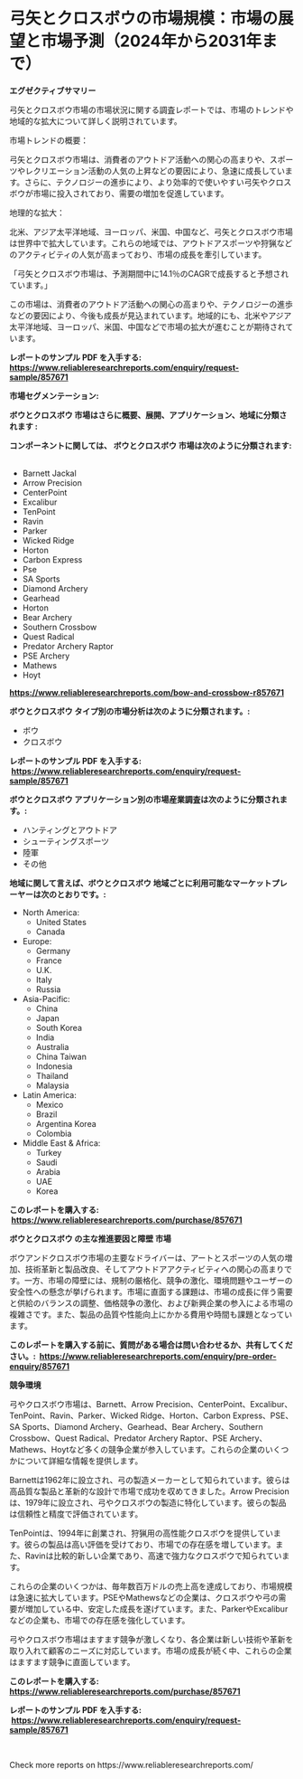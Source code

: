 <p><h1>弓矢とクロスボウの市場規模：市場の展望と市場予測（2024年から2031年まで）</h1></p><p><strong>エグゼクティブサマリー</strong></p>
<p><p>弓矢とクロスボウ市場の市場状況に関する調査レポートでは、市場のトレンドや地域的な拡大について詳しく説明されています。</p><p>市場トレンドの概要：</p><p>弓矢とクロスボウ市場は、消費者のアウトドア活動への関心の高まりや、スポーツやレクリエーション活動の人気の上昇などの要因により、急速に成長しています。さらに、テクノロジーの進歩により、より効率的で使いやすい弓矢やクロスボウが市場に投入されており、需要の増加を促進しています。</p><p>地理的な拡大：</p><p>北米、アジア太平洋地域、ヨーロッパ、米国、中国など、弓矢とクロスボウ市場は世界中で拡大しています。これらの地域では、アウトドアスポーツや狩猟などのアクティビティの人気が高まっており、市場の成長を牽引しています。</p><p>「弓矢とクロスボウ市場は、予測期間中に14.1％のCAGRで成長すると予想されています。」</p><p>この市場は、消費者のアウトドア活動への関心の高まりや、テクノロジーの進歩などの要因により、今後も成長が見込まれています。地域的にも、北米やアジア太平洋地域、ヨーロッパ、米国、中国などで市場の拡大が進むことが期待されています。</p></p>
<p><strong>レポートのサンプル PDF を入手する: <a href="https://www.reliableresearchreports.com/enquiry/request-sample/857671">https://www.reliableresearchreports.com/enquiry/request-sample/857671</a></strong></p>
<p><strong>市場セグメンテーション:</strong></p>
<p><strong> ボウとクロスボウ 市場はさらに概要、展開、アプリケーション、地域に分類されます :</strong></p>
<p><strong>コンポーネントに関しては、 ボウとクロスボウ 市場は次のように分類されます: &nbsp;</strong></p>
<p><ul><li>Barnett Jackal</li><li>Arrow Precision</li><li>CenterPoint</li><li>Excalibur</li><li>TenPoint</li><li>Ravin</li><li>Parker</li><li>Wicked Ridge</li><li>Horton</li><li>Carbon Express</li><li>Pse</li><li>SA Sports</li><li>Diamond Archery</li><li>Gearhead</li><li>Horton</li><li>Bear Archery</li><li>Southern Crossbow</li><li>Quest Radical</li><li>Predator Archery Raptor</li><li>PSE Archery</li><li>Mathews</li><li>Hoyt</li></ul></p>
<p><strong><a href="https://www.reliableresearchreports.com/bow-and-crossbow-r857671">https://www.reliableresearchreports.com/bow-and-crossbow-r857671</a></strong></p>
<p><strong> ボウとクロスボウ タイプ別の市場分析は次のように分類されます。:</strong></p>
<p><ul><li>ボウ</li><li>クロスボウ</li></ul></p>
<p><strong>レポートのサンプル PDF を入手する: &nbsp;<a href="https://www.reliableresearchreports.com/enquiry/request-sample/857671">https://www.reliableresearchreports.com/enquiry/request-sample/857671</a></strong></p>
<p><strong> ボウとクロスボウ アプリケーション別の市場産業調査は次のように分類されます。:</strong></p>
<p><ul><li>ハンティングとアウトドア</li><li>シューティングスポーツ</li><li>陸軍</li><li>その他</li></ul></p>
<p><strong>地域に関して言えば、ボウとクロスボウ 地域ごとに利用可能なマーケットプレーヤーは次のとおりです。:</strong></p>
<p><ul>
    <li>
        North America:
        <ul>
            <li>United States</li>
            <li>Canada</li>
        </ul>
    </li>
    <li>
        Europe:
        <ul>
            <li>Germany</li>
            <li>France</li>
            <li>U.K.</li>
            <li>Italy</li>
            <li>Russia</li>
        </ul>
    </li>
    <li>
        Asia-Pacific:
        <ul>
            <li>China</li>
            <li>Japan</li>
            <li>South Korea</li>
            <li>India</li>
            <li>Australia</li>
            <li>China Taiwan</li>
            <li>Indonesia</li>
            <li>Thailand</li>
            <li>Malaysia</li>
        </ul>
    </li>
    <li>
        Latin America:
        <ul>
            <li>Mexico</li>
            <li>Brazil</li>
            <li>Argentina Korea</li>
            <li>Colombia</li>
        </ul>
    </li>
    <li>
        Middle East & Africa:
        <ul>
            <li>Turkey</li>
            <li>Saudi</li>
            <li>Arabia</li>
            <li>UAE</li>
            <li>Korea</li>
        </ul>
    </li>
    </ul></p>
<p><strong>このレポートを購入する: &nbsp;<a href="https://www.reliableresearchreports.com/purchase/857671">https://www.reliableresearchreports.com/purchase/857671</a></strong></p>
<p><strong>ボウとクロスボウ の主な推進要因と障壁 市場</strong></p>
<p><p>ボウアンドクロスボウ市場の主要なドライバーは、アートとスポーツの人気の増加、技術革新と製品改良、そしてアウトドアアクティビティへの関心の高まりです。一方、市場の障壁には、規制の厳格化、競争の激化、環境問題やユーザーの安全性への懸念が挙げられます。市場に直面する課題は、市場の成長に伴う需要と供給のバランスの調整、価格競争の激化、および新興企業の参入による市場の複雑さです。また、製品の品質や性能向上にかかる費用や時間も課題となっています。</p></p>
<p><strong>このレポートを購入する前に、質問がある場合は問い合わせるか、共有してください。:&nbsp; <a href="https://www.reliableresearchreports.com/enquiry/pre-order-enquiry/857671">https://www.reliableresearchreports.com/enquiry/pre-order-enquiry/857671</a></strong></p>
<p><strong>競争環境</strong></p>
<p><p>弓やクロスボウ市場は、Barnett、Arrow Precision、CenterPoint、Excalibur、TenPoint、Ravin、Parker、Wicked Ridge、Horton、Carbon Express、PSE、SA Sports、Diamond Archery、Gearhead、Bear Archery、Southern Crossbow、Quest Radical、Predator Archery Raptor、PSE Archery、Mathews、Hoytなど多くの競争企業が参入しています。これらの企業のいくつかについて詳細な情報を提供します。</p><p>Barnettは1962年に設立され、弓の製造メーカーとして知られています。彼らは高品質な製品と革新的な設計で市場で成功を収めてきました。Arrow Precisionは、1979年に設立され、弓やクロスボウの製造に特化しています。彼らの製品は信頼性と精度で評価されています。</p><p>TenPointは、1994年に創業され、狩猟用の高性能クロスボウを提供しています。彼らの製品は高い評価を受けており、市場での存在感を増しています。また、Ravinは比較的新しい企業であり、高速で強力なクロスボウで知られています。</p><p>これらの企業のいくつかは、毎年数百万ドルの売上高を達成しており、市場規模は急速に拡大しています。PSEやMathewsなどの企業は、クロスボウや弓の需要が増加している中、安定した成長を遂げています。また、ParkerやExcaliburなどの企業も、市場での存在感を強化しています。</p><p>弓やクロスボウ市場はますます競争が激しくなり、各企業は新しい技術や革新を取り入れて顧客のニーズに対応しています。市場の成長が続く中、これらの企業はますます競争に直面しています。</p></p>
<p><strong>このレポートを購入する: &nbsp; <a href="https://www.reliableresearchreports.com/purchase/857671">https://www.reliableresearchreports.com/purchase/857671</a></strong></p>
<p><strong>レポートのサンプル PDF を入手する: &nbsp;<a href="https://www.reliableresearchreports.com/enquiry/request-sample/857671">https://www.reliableresearchreports.com/enquiry/request-sample/857671</a></strong><strong></strong></p>
<p>&nbsp;</p>
<p>Check more reports on https://www.reliableresearchreports.com/</p>